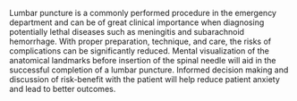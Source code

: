 Lumbar puncture is a commonly performed procedure in the emergency department and can be of great clinical importance when diagnosing potentially lethal diseases such as meningitis and subarachnoid hemorrhage. With proper preparation, technique, and care, the risks of complications can be significantly reduced. Mental visualization of the anatomical landmarks before insertion of the spinal needle will aid in the successful completion of a lumbar puncture. Informed decision making and discussion of risk-benefit with the patient will help reduce patient anxiety and lead to better outcomes.